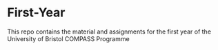 # First-Year
This repo contains the material and assignments for the first year of the University of Bristol COMPASS Programme
